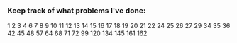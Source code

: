 ### Keep track of what problems I've done:
1
2
3
4
6
7
8
9
10
11
12
13
14
15
16
17 
18
19
20
21
22
24
25
26
27
29
34
35
36
42
45
48
57
64
68
71
72
99
120
134
145
161
162
